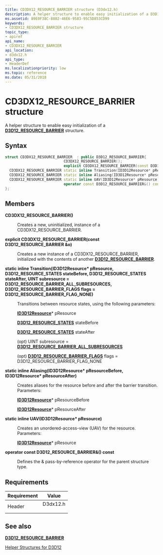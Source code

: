 ```yaml
---
title: CD3DX12_RESOURCE_BARRIER structure (D3dx12.h)
description: A helper structure to enable easy initialization of a D3D12\_RESOURCE\_BARRIER structure.
ms.assetid: 89E0F38C-8802-46E6-9583-95C5D853CD99
keywords:
- CD3DX12_RESOURCE_BARRIER structure
topic_type:
- apiref
api_name:
- CD3DX12_RESOURCE_BARRIER
api_location:
- d3dx12.h
api_type:
- HeaderDef
ms.localizationpriority: low
ms.topic: reference
ms.date: 05/31/2018
---
```


# CD3DX12\_RESOURCE\_BARRIER structure

A helper structure to enable easy initialization of a [**D3D12\_RESOURCE\_BARRIER**](/windows/desktop/api/d3d12/ns-d3d12-d3d12_resource_barrier) structure.

## Syntax


```C++
struct CD3DX12_RESOURCE_BARRIER  : public D3D12_RESOURCE_BARRIER{
                           CD3DX12_RESOURCE_BARRIER();
                           explicit CD3DX12_RESOURCE_BARRIER(const D3D12_RESOURCE_BARRIER &o);
  CD3DX12_RESOURCE_BARRIER static inline Transition(ID3D12Resource* pResource, D3D12_RESOURCE_STATES stateBefore, D3D12_RESOURCE_STATES stateAfter, UINT subresource = D3D12_RESOURCE_BARRIER_ALL_SUBRESOURCES, D3D12_RESOURCE_BARRIER_FLAGS flags = D3D12_RESOURCE_BARRIER_FLAG_NONE);
  CD3DX12_RESOURCE_BARRIER static inline Aliasing(ID3D12Resource* pResourceBefore, ID3D12Resource* pResourceAfter);
  CD3DX12_RESOURCE_BARRIER static inline UAV(ID3D12Resource* pResource);
                           operator const D3D12_RESOURCE_BARRIER&() const;
};
```



## Members

<dl> <dt>

**CD3DX12\_RESOURCE\_BARRIER()**
</dt> <dd>

Creates a new, uninitialized, instance of a CD3DX12\_RESOURCE\_BARRIER.

</dd> <dt>

**explicit CD3DX12\_RESOURCE\_BARRIER(const D3D12\_RESOURCE\_BARRIER &o)**
</dt> <dd>

Creates a new instance of a CD3DX12\_RESOURCE\_BARRIER, initialized with the contents of another [**D3D12\_RESOURCE\_BARRIER**](/windows/desktop/api/d3d12/ns-d3d12-d3d12_resource_barrier).

</dd> <dt>

**static inline Transition(ID3D12Resource\* pResource, D3D12\_RESOURCE\_STATES stateBefore, D3D12\_RESOURCE\_STATES stateAfter, UINT subresource = D3D12\_RESOURCE\_BARRIER\_ALL\_SUBRESOURCES, D3D12\_RESOURCE\_BARRIER\_FLAGS flags = D3D12\_RESOURCE\_BARRIER\_FLAG\_NONE)**
</dt> <dd>

Transitions between resource states, using the following parameters:

[**ID3D12Resource**](/windows/desktop/api/d3d12/nn-d3d12-id3d12resource)\* pResource

[**D3D12\_RESOURCE\_STATES**](/windows/desktop/api/d3d12/ne-d3d12-d3d12_resource_states) stateBefore

[**D3D12\_RESOURCE\_STATES**](/windows/desktop/api/d3d12/ne-d3d12-d3d12_resource_states) stateAfter

(opt) UINT subresource = [**D3D12\_RESOURCE\_BARRIER\_ALL\_SUBRESOURCES**](constants.md)

(opt) [**D3D12\_RESOURCE\_BARRIER\_FLAGS**](/windows/desktop/api/d3d12/ne-d3d12-d3d12_resource_barrier_flags) flags = D3D12\_RESOURCE\_BARRIER\_FLAG\_NONE

</dd> <dt>

**static inline Aliasing(ID3D12Resource\* pResourceBefore, ID3D12Resource\* pResourceAfter)**
</dt> <dd>

Creates aliases for the resource before and after the barrier transition. Parameters:

[**ID3D12Resource**](/windows/desktop/api/d3d12/nn-d3d12-id3d12resource)\* pResourceBefore

[**ID3D12Resource**](/windows/desktop/api/d3d12/nn-d3d12-id3d12resource)\* pResourceAfter

</dd> <dt>

**static inline UAV(ID3D12Resource\* pResource)**
</dt> <dd>

Creates an unordered-access-view (UAV) for the resource. Parameters:

[**ID3D12Resource**](/windows/desktop/api/d3d12/nn-d3d12-id3d12resource)\* pResource

</dd> <dt>

**operator const D3D12\_RESOURCE\_BARRIER&() const**
</dt> <dd>

Defines the & pass-by-reference operator for the parent structure type.

</dd> </dl>

## Requirements



| Requirement | Value |
|-------------------|-------------------------------------------------------------------------------------|
| Header<br/> | <dl> <dt>D3dx12.h</dt> </dl> |



## See also

<dl> <dt>

[**D3D12\_RESOURCE\_BARRIER**](/windows/desktop/api/d3d12/ns-d3d12-d3d12_resource_barrier)
</dt> <dt>

[Helper Structures for D3D12](helper-structures-for-d3d12.md)
</dt> </dl>

 

 





